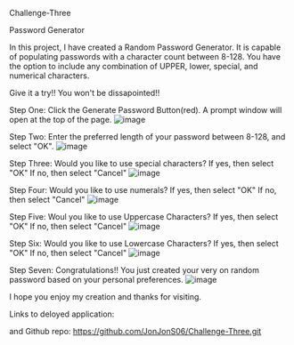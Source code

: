 Challenge-Three 

Password Generator

In this project, I have created a Random Password Generator.
It is capable of populating passwords with a character count between 8-128.
You have the option to include any combination of UPPER, lower, special, and numerical characters.

Give it a try!! You won't be dissapointed!!



Step One: Click the Generate Password Button(red).
  A prompt window will open at the top of the page.
  ![image](https://user-images.githubusercontent.com/124073266/230485939-77427344-0900-43c9-918e-a3aa08129a85.png)

Step Two: Enter the preferred length of your password between 8-128, and select "OK".
![image](https://user-images.githubusercontent.com/124073266/230486354-dee1170f-384c-4866-99c8-23fd3670d61b.png)

Step Three: Would you like to use special characters? 
  If yes, then select "OK"
  If no, then select "Cancel"
![image](https://user-images.githubusercontent.com/124073266/230486417-c1badf7a-d6d4-4f18-a5a3-14d326694bea.png)
  
Step Four: Would you like to use numerals?
  If yes, then select "OK"
  If no, then select "Cancel"
![image](https://user-images.githubusercontent.com/124073266/230486482-b9bf117d-3ed7-4a34-853d-d9466d3c3748.png)
  
Step Five: Woul you like to use Uppercase Characters?
  If yes, then select "OK"
  If no, then select "Cancel"
![image](https://user-images.githubusercontent.com/124073266/230486582-4a4223f8-f68b-46b8-a8a8-0a26f2040a4b.png)
  
Step Six: Would you like to use Lowercase Characters?
  If yes, then select "OK"
  If no, then select "Cancel"
![image](https://user-images.githubusercontent.com/124073266/230487374-3c9cef08-2030-4924-a930-7ca114177277.png)
  
Step Seven: Congratulations!! You just created your very on random password based on your personal preferences.
![image](https://user-images.githubusercontent.com/124073266/230487509-e6c56b7c-1b23-4604-9c41-55338ccda514.png)






I hope you enjoy my creation and thanks for visiting.

Links to deloyed application:

and Github repo: https://github.com/JonJonS06/Challenge-Three.git

